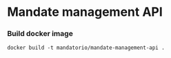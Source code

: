 # Mandate management API

### Build docker image

    docker build -t mandatorio/mandate-management-api .
